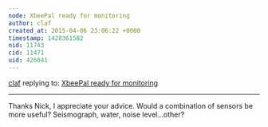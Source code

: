```yaml
---
node: XbeePal ready for monitoring
author: claf
created_at: 2015-04-06 23:06:22 +0000
timestamp: 1428361582
nid: 11743
cid: 11471
uid: 426041
---
```




[claf](../profile/claf) replying to: [XbeePal ready for monitoring](../notes/claf/04-05-2015/xbeepal-ready-for-monitoring)

----
Thanks Nick, I appreciate your advice. Would a combination of sensors be more useful?  Seismograph, water, noise level...other? 